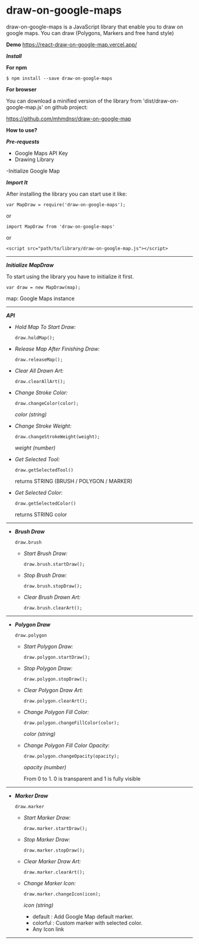 # draw-on-google-maps
draw-on-google-maps is a JavaScript library that enable you to draw on google maps. You can draw (Polygons, Markers and free hand style)

****Demo****
https://react-draw-on-google-map.vercel.app/

****_Install_**** 

**For npm**

`$ npm install --save draw-on-google-maps`

**For browser**

You can download a minified version of the library from 'dist/draw-on-google-map.js' on github project: 

https://github.com/mhmdnsr/draw-on-google-map

****How to use?****

**_Pre-requests_**

- Google Maps API Key
- Drawing Library

-Initialize Google Map

**_Import It_**

After installing the library you can start use it like:

    var MapDraw = require('draw-on-google-maps');

or 

    import MapDraw from 'draw-on-google-maps'

or

    <script src="path/to/library/draw-on-google-map.js"></script>

---

**_Initialize MapDraw_**

To start using the library you have to initialize it first.

    var draw = new MapDraw(map);

map: Google Maps instance

---

***API***

- _Hold Map To Start Draw:_

      draw.holdMap();

- _Release Map After Finishing Draw:_

      draw.releaseMap();

- _Clear All Drawn Art:_

      draw.clearAllArt();

- _Change Stroke Color:_

      draw.changeColor(color);

    _color (string)_

- _Change Stroke Weight:_

      draw.changeStrokeWeight(weight);
      
   _weight (number)_
   
- _Get Selected Tool:_

      draw.getSelectedTool()
    returns STRING (BRUSH / POLYGON / MARKER)
   
- _Get Selected Color:_

      draw.getSelectedColor()
    returns STRING color
---
      
- **_Brush Draw_**
            
      draw.brush
    - _Start Brush Draw:_
         
          draw.brush.startDraw();
         
    - _Stop Brush Draw:_
    
          draw.brush.stopDraw();
          
    - _Clear Brush Drawn Art:_

          draw.brush.clearArt();
          
---

- **_Polygon Draw_**
    
      draw.polygon
    - _Start Polygon Draw:_
    
          draw.polygon.startDraw();
         
    - _Stop Polygon Draw:_
    
          draw.polygon.stopDraw();
          
    - _Clear Polygon Draw Art:_
    
          draw.polygon.clearArt();
          
    - _Change Polygon Fill Color:_
        
          draw.polygon.changeFillColor(color);
          
        _color (string)_
              
    - _Change Polygon Fill Color Opacity:_
    
          draw.polygon.changeOpacity(opacity);
          
        _opacity (number)_
        
        From 0 to 1. 0 is transparent and 1 is fully visible

---
      
- **_Marker Draw_**
    
      draw.marker
    - _Start Marker Draw:_
    
          draw.marker.startDraw();
         
    - _Stop Marker Draw:_
    
          draw.marker.stopDraw();
          
    - _Clear Marker Draw Art:_
    
          draw.marker.clearArt();
          
    - _Change Marker Icon:_ 
    
          draw.marker.changeIcon(icon);
          
      _icon (string)_
      - default : Add Google Map default marker.
      - colorful : Custom marker with selected color.
      - Any Icon link
      
      
---
